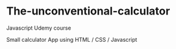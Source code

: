 # The-unconventional-calculator
Javascript Udemy course


Small calculator App using HTML  / CSS / Javascript
